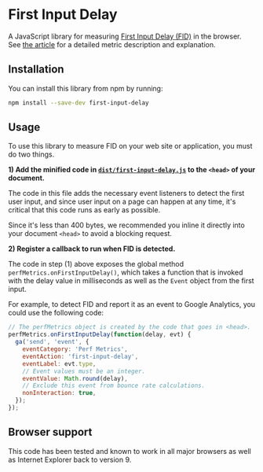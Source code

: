 # First Input Delay

A JavaScript library for measuring [First Input Delay (FID)](https://developers.google.com/web/updates/2018/05/first-input-delay) in the browser. See [the article](https://developers.google.com/web/updates/2018/05/first-input-delay) for a detailed metric description and explanation.

## Installation

You can install this library from npm by running:

```sh
npm install --save-dev first-input-delay
```

## Usage

To use this library to measure FID on your web site or application, you must do two things.

**1) Add the minified code in [`dist/first-input-delay.js`](/dist/first-input-delay.js) to the `<head>` of your document.**

The code in this file adds the necessary event listeners to detect the first user input, and since user input on a page can happen at any time, it's critical that this code runs as early as possible.

Since it's less than 400 bytes, we recommended you inline it directly into your document `<head>` to avoid a blocking request.

**2) Register a callback to run when FID is detected.**

The code in step (1) above exposes the global method `perfMetrics.onFirstInputDelay()`, which takes a function that is invoked with the delay value in milliseconds as well as the `Event` object from the first input.

For example, to detect FID and report it as an event to Google Analytics, you could use the following code:

```js
// The perfMetrics object is created by the code that goes in <head>.
perfMetrics.onFirstInputDelay(function(delay, evt) {
  ga('send', 'event', {
    eventCategory: 'Perf Metrics',
    eventAction: 'first-input-delay',
    eventLabel: evt.type,
    // Event values must be an integer.
    eventValue: Math.round(delay),
    // Exclude this event from bounce rate calculations.
    nonInteraction: true,
  });
});
```

## Browser support

This code has been tested and known to work in all major browsers as well as Internet Explorer back to version 9.
